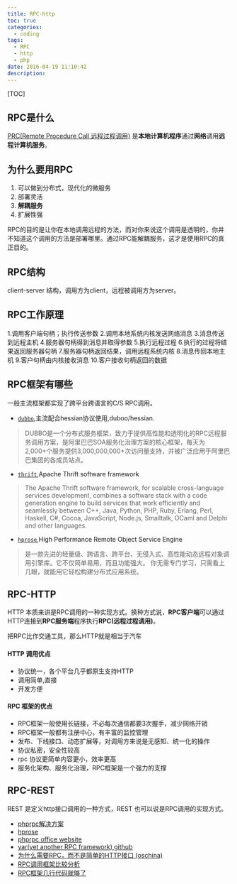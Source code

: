 ```yaml
---
title: RPC-http
toc: true
categories:
  - coding
tags:
  - RPC
  - http
  - php
date: 2016-04-19 11:10:42
description:
---
```

[TOC]

## RPC是什么
[PRC(Remote Procedure Call 远程过程调用)](https://en.wikipedia.org/wiki/Remote_procedure_call) 是**本地计算机程序**通过**网络**调用**远程计算机服务**。

## 为什么要用RPC
1. 可以做到分布式，现代化的微服务
2. 部署灵活
3. **解耦服务**
4. 扩展性强

RPC的目的是让你在本地调用远程的方法，而对你来说这个调用是透明的，你并不知道这个调用的方法是部署哪里。通过RPC能解耦服务，这才是使用RPC的真正目的。

<!--more-->

## RPC结构
client-server 结构，调用方为client，远程被调用方为server。

## RPC工作原理
1.调用客户端句柄；执行传送参数
2.调用本地系统内核发送网络消息
3.消息传送到远程主机
4.服务器句柄得到消息并取得参数
5.执行远程过程
6.执行的过程将结果返回服务器句柄
7.服务器句柄返回结果，调用远程系统内核
8.消息传回本地主机
9.客户句柄由内核接收消息
10.客户接收句柄返回的数据

## RPC框架有哪些
一般主流框架都实现了跨平台跨语言的C/S RPC调用。
* [`dubbo`](http://dubbo.io/),主流配合hessian协议使用,duboo/hessian.
>DUBBO是一个分布式服务框架，致力于提供高性能和透明化的RPC远程服务调用方案，是阿里巴巴SOA服务化治理方案的核心框架，每天为2,000+个服务提供3,000,000,000+次访问量支持，并被广泛应用于阿里巴巴集团的各成员站点。
* [`thrift`](https://thrift.apache.org/),Apache Thrift software framework
>The Apache Thrift software framework, for scalable cross-language services development, combines a software stack with a code generation engine to build services that work efficiently and seamlessly between C++, Java, Python, PHP, Ruby, Erlang, Perl, Haskell, C#, Cocoa, JavaScript, Node.js, Smalltalk, OCaml and Delphi and other languages.
* [`hprose`](http://hprose.com/),High Performance Remote Object Service Engine
>是一款先进的轻量级、跨语言、跨平台、无侵入式、高性能动态远程对象调用引擎库。它不仅简单易用，而且功能强大。
你无需专门学习，只需看上几眼，就能用它轻松构建分布式应用系统。

## RPC-HTTP
HTTP 本质来讲是RPC调用的一种实现方式。换种方式说，**RPC客户端**可以通过HTTP连接到**RPC服务端**程序执行**RPC(远程过程调用)**。

把RPC比作交通工具，那么HTTP就是相当于汽车

#### HTTP 调用优点
* 协议统一，各个平台几乎都原生支持HTTP
* 调用简单,直接
* 开发方便

#### RPC 框架的优点
* RPC框架一般使用长链接，不必每次通信都要3次握手，减少网络开销
* RPC框架一般都有注册中心，有丰富的监控管理
* 发布、下线接口、动态扩展等，对调用方来说是无感知、统一化的操作
* 协议私密，安全性较高
* rpc 协议更简单内容更小，效率更高
* 服务化架构、服务化治理，RPC框架是一个强力的支撑

## RPC-REST
REST 是定义http接口调用的一种方式，REST 也可以说是RPC调用的实现方式。

* [phprpc解决方案](http://www.thinkphp.cn/extend/433.html)
* [hprose](http://hprose.com/)
* [phprpc office website](http://www.phprpc.org/zh_CN/)
* [yar(yet another RPC framework) github](https://github.com/laruence/yar)
* [为什么需要RPC，而不是简单的HTTP接口 (oschina)](http://www.oschina.net/question/271044_2155059?sort=default&p=1#answers)
* [RPC调用框架比较分析](http://www.tuicool.com/articles/jUj2miJ)
* [RPC框架几行代码就够了](http://javatar.iteye.com/blog/1123915)
